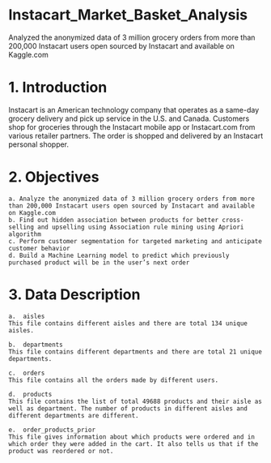 # Instacart_Market_Basket_Analysis
Analyzed the anonymized data of 3 million grocery orders from more than 200,000 Instacart users open sourced by Instacart and available on Kaggle.com

# 1.	Introduction
Instacart is an American technology company that operates as a same-day grocery delivery and pick up service in the U.S. and Canada. Customers shop for groceries through the Instacart mobile app or Instacart.com from various retailer partners. The order is shopped and delivered by an Instacart personal shopper.

# 2.	Objectives
	a. Analyze the anonymized data of 3 million grocery orders from more than 200,000 Instacart users open sourced by Instacart and available on Kaggle.com
	b. Find out hidden association between products for better cross-selling and upselling using Association rule mining using Apriori algorithm
	c. Perform customer segmentation for targeted marketing and anticipate customer behavior
	d. Build a Machine Learning model to predict which previously purchased product will be in the user’s next order

# 3.	Data Description
	a.	aisles
	This file contains different aisles and there are total 134 unique aisles.

	b.	departments
	This file contains different departments and there are total 21 unique departments.

	c.	orders
	This file contains all the orders made by different users.

	d.	products
	This file contains the list of total 49688 products and their aisle as well as department. The number of products in different aisles and different departments are different.

	e.	order_products_prior
	This file gives information about which products were ordered and in which order they were added in the cart. It also tells us that if the product was reordered or not.


